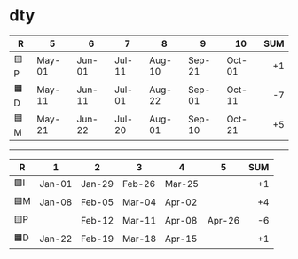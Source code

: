 # dty

| R  | 5 | 6 | 7 | 8 | 9 | 10 | SUM |
| --- | --- | --- | --- | --- | --- | --- | --: |
| 🟨P | May-01 | Jun-01 | Jul-11 | Aug-10 | Sep-21 | Oct-01 | +1 |
| 🟧D | May-11 | Jun-11 | Jul-01 | Aug-22 | Sep-01 | Oct-11 | -7 |
| 🟦M | May-21 | Jun-22 | Jul-20 | Aug-01 | Sep-10 | Oct-21 | +5 |

---

| R  | 1 | 2 | 3 | 4 | 5 | SUM |
| --- | --- | --- | --- | --- | --- | --: |
| 🟩I | Jan-01 | Jan-29 | Feb-26 | Mar-25 |  | +1 |
| 🟦M | Jan-08 | Feb-05 | Mar-04 | Apr-02 |  | +4 |
| 🟨P |        | Feb-12 | Mar-11 | Apr-08 | Apr-26 | -6 |
| 🟧D | Jan-22 | Feb-19 | Mar-18 | Apr-15 |  | +1 |
